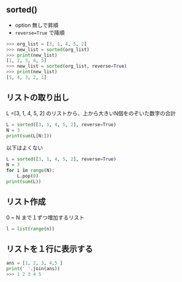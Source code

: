 ## sorted()
- option 無しで昇順
- `reverse=True` で降順
```py
>>> org_list = [3, 1, 4, 5, 2]
>>> new_list = sorted(org_list)
>>> print(new_list)
[1, 2, 3, 4, 5]
>>> new_list = sorted(org_list, reverse=True)
>>> print(new_list)
[5, 4, 3, 2, 1]
```

## リストの取り出し
L =[3, 1, 4, 5, 2] のリストから、上から大きいN個をのぞいた数字の合計

```py
L = sorted([3, 1, 4, 5, 2], reverse=True)
N = 3
print(sum(L[N:]))
```
以下はよくない
```py
L = sorted([3, 1, 4, 5, 2], reverse=True)
N = 3
for i in range(N):
    L.pop(0)
print(sum(L))
```

## リスト作成
0 ~ N まで１ずつ増加するリスト

```py
l = list(range(n))
```

## リストを１行に表示する

```py
ans = [1, 2, 3, 4,5 ]
print(' '.join(ans))
>>> 1 2 3 4 5
```